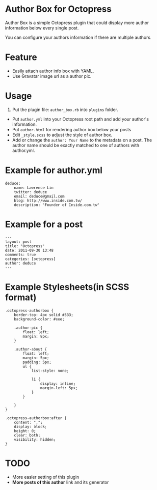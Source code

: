 # Author Box for Octopress

Author Box is a simple Octopress plugin that could display more author information below every single post.

You can configure your authors information if there are multiple authors.

# Feature

* Easily attach author info box with YAML.
* Use Gravatar image url as a author pic.

# Usage

1. Put the plugin file: ```author_box.rb``` into ```plugins``` folder.
* Put ```author.yml``` into your Octopress root path and add your author's information.
* Put ```author.html``` for rendering author box below your posts
* Edit ```_style.scss``` to adjust the style of author box.
* Add or change the ```author: Your Name``` to the metadata on a post. The author name should be exactly matched to one of authors with author.yml.

# Example for author.yml

```
deduce:
    name: Lawrence Lin
    twitter: deduce
    email: deduce@gmail.com
    blog: http://www.inside.com.tw/
    description: "Founder of Inside.com.tw"
```

# Example for a post


```
---
layout: post
title: "Octopress"
date: 2011-09-30 13:48
comments: true
categories: [octopress]
author: deduce
---

```

# Example Stylesheets(in SCSS format)

```
.octopress-authorbox {
	border-top: 4px solid #333;
	background-color: #eee;

	.author-pic {
		float: left;
		margin: 8px;
	}
	
	.author-about {
		float: left;
		margin: 5px;
		padding: 5px;
		ul {
			list-style: none;
			
			li {
				display: inline;
				margin-left: 5px;
			}
		}
	
	}
}

.octopress-authorbox:after {
    content: ".";
    display: block;
    height: 0;
    clear: both;
    visibility: hidden;
}
```

# TODO

* More easier setting of this plugin
* **More posts of this author** link and its generator
